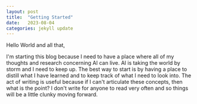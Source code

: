 ```yaml
---
layout: post
title:  "Getting Started"
date:   2023-08-04
categories: jekyll update
---
```


Hello World and all that, 

I'm starting this blog because I need to have a place where all of my thoughts and research concerning AI can live. AI is taking the world by storm and I need to keep up. The best way to start is by having a place to distill what I have learned and to keep track of what I need to look into. The act of writing is useful because if I can't articulate these concepts, then what is the point? I don't write for anyone to read very often and so things will be a little clunky moving forward. 

